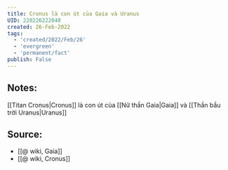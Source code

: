 ```yaml
---
title: Cronus là con út của Gaia và Uranus
UID: 220226222048
created: 26-Feb-2022
tags:
  - 'created/2022/Feb/26'
  - 'evergreen'
  - 'permanent/fact'
publish: False
---
```

## Notes:
[[Titan Cronus|Cronus]] là con út của [[Nữ thần Gaia|Gaia]] và [[Thần bầu trời Uranus|Uranus]]

## Source:
- [[@ wiki, Gaia]]
- [[@ wiki, Cronus]]





